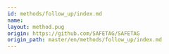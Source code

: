 ```yaml
---
id: methods/follow_up/index.md
name: 
layout: method.pug
origin: https://github.com/SAFETAG/SAFETAG
origin_path: master/en/methods/follow_up/index.md
---
```


